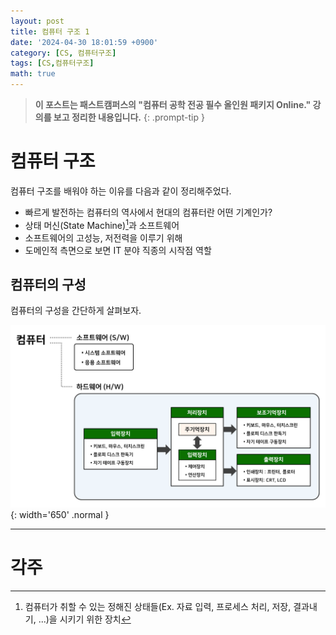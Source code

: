 ```yaml
---
layout: post
title: 컴퓨터 구조 1
date: '2024-04-30 18:01:59 +0900'
category: [CS, 컴퓨터구조]
tags: [CS,컴퓨터구조]
math: true
---
```


> **이 포스트는 패스트캠퍼스의 "컴퓨터 공학 전공 필수 올인원 패키지 Online." 강의를 보고 정리한 내용입니다.**
{: .prompt-tip }

# 컴퓨터 구조
컴퓨터 구조를 배워야 하는 이유를 다음과 같이 정리해주었다.

- 빠르게 발전하는 컴퓨터의 역사에서 현대의 컴퓨터란 어떤 기계인가?
- 상태 머신(State Machine)[^fn1]과 소프트웨어
- 소프트웨어의 고성능, 저전력을 이루기 위해
- 도메인적 측면으로 보면 IT 분야 직종의 시작점 역할

## 컴퓨터의 구성
컴퓨터의 구성을 간단하게 살펴보자.

![컴퓨터](/assets/img/captures/1_cs.png){: width='650' .normal }

---

# 각주
[^fn1]: 컴퓨터가 취할 수 있는 정해진 상태들(Ex. 자료 입력, 프로세스 처리, 저장, 결과내기, ...)을 시키기 위한 장치